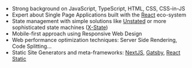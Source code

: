 - Strong background on JavaScript, TypeScript, HTML, CSS, CSS-in-JS
- Expert about Single Page Applications built with the [React](https://facebook.github.io/react/) eco-system
- State management with simple solutions like [Unstated](https://github.com/jamiebuilds/unstated-next) or more sophisticated state machines ([X-State](https://xstate.js.org/))
- Mobile-first approach using Responsive Web Design
- Web performance optimization techniques: Server Side Rendering, Code Splitting...
- Static Site Generators and meta-frameworks: [NextJS](https://nextjs.org), [Gatsby](https://www.gatsbyjs.org/), [React Static](https://react-static.js.org/)
